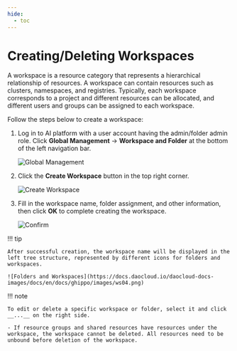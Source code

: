 ```yaml
---
hide:
  - toc
---
```


# Creating/Deleting Workspaces

A workspace is a resource category that represents a hierarchical relationship of resources.
A workspace can contain resources such as clusters, namespaces, and registries. Typically,
each workspace corresponds to a project and different resources can be allocated, and
different users and groups can be assigned to each workspace.

Follow the steps below to create a workspace:

1. Log in to AI platform with a user account having the admin/folder admin role.
   Click __Global Management__ -> __Workspace and Folder__ at the bottom of the left navigation bar.

    ![Global Management](https://docs.daocloud.io/daocloud-docs-images/docs/en/docs/ghippo/images/ws01.png)

3. Click the __Create Workspace__ button in the top right corner.

    ![Create Workspace](https://docs.daocloud.io/daocloud-docs-images/docs/en/docs/ghippo/images/ws02.png)

4. Fill in the workspace name, folder assignment, and other information, then click __OK__ to complete creating the workspace.

    ![Confirm](https://docs.daocloud.io/daocloud-docs-images/docs/en/docs/ghippo/images/ws03.png)

!!! tip

    After successful creation, the workspace name will be displayed in the left tree structure, represented by different icons for folders and workspaces.

    ![Folders and Workspaces](https://docs.daocloud.io/daocloud-docs-images/docs/en/docs/ghippo/images/ws04.png)

!!! note

    To edit or delete a specific workspace or folder, select it and click __...__ on the right side.

    - If resource groups and shared resources have resources under the workspace, the workspace cannot be deleted. All resources need to be unbound before deletion of the workspace.
